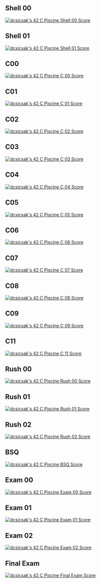 
## Shell 00
[![dcsicsak's 42 C Piscine Shell 00 Score](https://badge.nimon.fr/api/v2/cm0i0l41w364801lt3tp2nno0/project/3538366)](https://github.com/Nimon77/badge42)

## Shell 01

[![dcsicsak's 42 C Piscine Shell 01 Score](https://badge.nimon.fr/api/v2/cm0i0l41w364801lt3tp2nno0/project/3541252)](https://github.com/Nimon77/badge42)

## C00
[![dcsicsak's 42 C Piscine C 00 Score](https://badge.nimon.fr/api/v2/cm0i0l41w364801lt3tp2nno0/project/3544534)](https://github.com/Nimon77/badge42)

## C01
[![dcsicsak's 42 C Piscine C 01 Score](https://badge.nimon.fr/api/v2/cm0i0l41w364801lt3tp2nno0/project/3548011)](https://github.com/Nimon77/badge42)

## C02
[![dcsicsak's 42 C Piscine C 02 Score](https://badge.nimon.fr/api/v2/cm0i0l41w364801lt3tp2nno0/project/3550573)](https://github.com/Nimon77/badge42)

## C03
[![dcsicsak's 42 C Piscine C 03 Score](https://badge.nimon.fr/api/v2/cm0i0l41w364801lt3tp2nno0/project/3552166)](https://github.com/Nimon77/badge42)

## C04
[![dcsicsak's 42 C Piscine C 04 Score](https://badge.nimon.fr/api/v2/cm0i0l41w364801lt3tp2nno0/project/3555159)](https://github.com/Nimon77/badge42)

## C05
[![dcsicsak's 42 C Piscine C 05 Score](https://badge.nimon.fr/api/v2/cm0i0l41w364801lt3tp2nno0/project/3565640)](https://github.com/Nimon77/badge42)

## C06
[![dcsicsak's 42 C Piscine C 06 Score](https://badge.nimon.fr/api/v2/cm0i0l41w364801lt3tp2nno0/project/3565652)](https://github.com/Nimon77/badge42)

## C07
[![dcsicsak's 42 C Piscine C 07 Score](https://badge.nimon.fr/api/v2/cm0i0l41w364801lt3tp2nno0/project/3567409)](https://github.com/Nimon77/badge42)

## C08
[![dcsicsak's 42 C Piscine C 08 Score](https://badge.nimon.fr/api/v2/cm0i0l41w364801lt3tp2nno0/project/3569699)](https://github.com/Nimon77/badge42)

## C09
[![dcsicsak's 42 C Piscine C 09 Score](https://badge.nimon.fr/api/v2/cm0i0l41w364801lt3tp2nno0/project/3571094)](https://github.com/Nimon77/badge42)

## C11
[![dcsicsak's 42 C Piscine C 11 Score](https://badge.nimon.fr/api/v2/cm0i0l41w364801lt3tp2nno0/project/3579042)](https://github.com/Nimon77/badge42)

## Rush 00
[![dcsicsak's 42 C Piscine Rush 00 Score](https://badge.nimon.fr/api/v2/cm0i0l41w364801lt3tp2nno0/project/3547166)](https://github.com/Nimon77/badge42)

## Rush 01
[![dcsicsak's 42 C Piscine Rush 01 Score](https://badge.nimon.fr/api/v2/cm0i0l41w364801lt3tp2nno0/project/3560015)](https://github.com/Nimon77/badge42)

## Rush 02
[![dcsicsak's 42 C Piscine Rush 02 Score](https://badge.nimon.fr/api/v2/cm0i0l41w364801lt3tp2nno0/project/3571111)](https://github.com/Nimon77/badge42)

## BSQ
[![dcsicsak's 42 C Piscine BSQ Score](https://badge.nimon.fr/api/v2/cm0i0l41w364801lt3tp2nno0/project/3576169)](https://github.com/Nimon77/badge42)

## Exam 00
[![dcsicsak's 42 C Piscine Exam 00 Score](https://badge.nimon.fr/api/v2/cm0i0l41w364801lt3tp2nno0/project/3541284)](https://github.com/Nimon77/badge42)

## Exam 01
[![dcsicsak's 42 C Piscine Exam 01 Score](https://badge.nimon.fr/api/v2/cm0i0l41w364801lt3tp2nno0/project/3559068)](https://github.com/Nimon77/badge42)

## Exam 02
[![dcsicsak's 42 C Piscine Exam 02 Score](https://badge.nimon.fr/api/v2/cm0i0l41w364801lt3tp2nno0/project/3574047)](https://github.com/Nimon77/badge42)

## Final Exam
[![dcsicsak's 42 C Piscine Final Exam Score](https://badge.nimon.fr/api/v2/cm0i0l41w364801lt3tp2nno0/project/3585019)](https://github.com/Nimon77/badge42)
